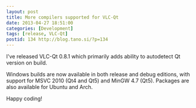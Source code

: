 ```yaml
---
layout: post
title: More compilers supported for VLC-Qt
date: 2013-04-27 18:51:00
categories: [Development]
tags: [release, VLC-Qt]
postid: 134 http://blog.tano.si/?p=134
---
```


I've released VLC-Qt 0.8.1 which primarily adds ability to autodetect Qt version on build.

Windows builds are now available in both release and debug editions, with support for MSVC 2010 (Qt4 and Qt5) and MinGW 4.7 (Qt5). Packages are also available for Ubuntu and Arch.

Happy coding!